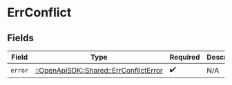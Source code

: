 # ErrConflict


## Fields

| Field                                                                             | Type                                                                              | Required                                                                          | Description                                                                       |
| --------------------------------------------------------------------------------- | --------------------------------------------------------------------------------- | --------------------------------------------------------------------------------- | --------------------------------------------------------------------------------- |
| `error`                                                                           | [::OpenApiSDK::Shared::ErrConflictError](../../models/shared/errconflicterror.md) | :heavy_check_mark:                                                                | N/A                                                                               |